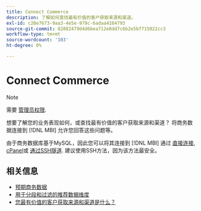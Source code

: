 ```yaml
---
title: Connect Commerce
description: 了解如何查找最有价值的客户获取来源和渠道。
exl-id: c20e7673-9aa3-4e5e-979c-6adaa4164793
source-git-commit: 82882479d4d6bea712e8dd7c6b2e5b7715022cc3
workflow-type: tm+mt
source-wordcount: '103'
ht-degree: 0%

---
```


# Connect Commerce

>[!NOTE]
>
>需要 [管理员权限](../../../administrator/user-management/user-management.md).

想要了解您的业务表现如何，或查找最有价值的客户获取来源和渠道？ 将商务数据连接到 [!DNL MBI] 允许您回答这些问题等。

由于商务数据库基于MySQL，因此您可以将其连接到 [!DNL MBI] 通过 [直接连接](../integrations/mysql-via-a-direct-connection.md), [cPanel](../integrations/mysql-via-cpanel.md)或 [通过SSH隧道](../integrations/mysql-via-ssh-tunnel.md). 建议使用SSH方法，因为该方法最安全。

## 相关信息

* [预期商务数据](../integrations/magento-data.md)
* [用于分段和过滤的推荐数据维度](../../../best-practices/segment-filter.md)
* [您最有价值的客户获取来源和渠道是什么？](../../analysis/most-value-source-channel.md)
